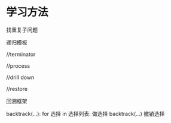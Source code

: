 # 学习方法

找重复子问题



递归模板

//terminator



//process



//drill down



//restore



回溯框架

backtrack(...):
    for 选择 in 选择列表:
        做选择
        backtrack(...)
        撤销选择



# 
